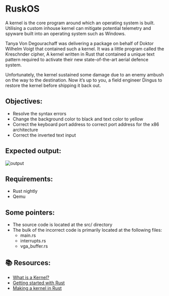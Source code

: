 # RuskOS

A kernel is the core program around which an operating system is built. Utilising a custom inhouse kernel can mitigate potential telemetry and spyware built into an operating system such as Windows.

Tanya Von Degourachaff was delivering a package on behalf of Doktor Wilhelm Voigt that contained such a kernel. It was a little program called the Kreschnder cipher, A kernel written in Rust that contained a unique text pattern required to activate their new state-of-the-art aerial defence system.

Unfortunately, the kernel sustained some damage due to an enemy ambush on the way to the destination. Now it’s up to you, a field engineer Dingus to restore the kernel before shipping it back out.

## Objectives:
- Resolve the syntax errors
- Change the background color to black and text color to yellow
- Correct the keyboard port address to correct port address for the x86 architecture
- Correct the inverted text input

## Expected output:
![output](https://github.com/BiscuitBobby/ruskos-problem-repo/assets/87699062/a5b37e3c-de21-4da3-a855-f42f59c97738)

## Requirements:
- Rust nightly
- Qemu

## Some pointers:
- The source code is located at the src/ directory
- The bulk of the incorrect code is primarily located at the following files:
  - main.rs
  - interrupts.rs
  - vga_buffer.rs

## 📚 Resources: 
- <a href="https://www.geeksforgeeks.org/kernel-in-operating-system/">What is a Kernel?</a>
- <a href="https://doc.rust-lang.org/book/ch01-00-getting-started.html">Getting started with Rust</a>
- <a href="https://os.phil-opp.com/minimal-rust-kernel/">Making a kernel in Rust</a>
  

